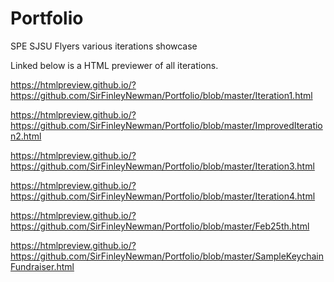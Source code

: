 # Portfolio
SPE SJSU Flyers various iterations showcase 

Linked below is a HTML previewer of all iterations.

https://htmlpreview.github.io/?https://github.com/SirFinleyNewman/Portfolio/blob/master/Iteration1.html

https://htmlpreview.github.io/?https://github.com/SirFinleyNewman/Portfolio/blob/master/ImprovedIteration2.html

https://htmlpreview.github.io/?https://github.com/SirFinleyNewman/Portfolio/blob/master/Iteration3.html

https://htmlpreview.github.io/?https://github.com/SirFinleyNewman/Portfolio/blob/master/Iteration4.html

https://htmlpreview.github.io/?https://github.com/SirFinleyNewman/Portfolio/blob/master/Feb25th.html

https://htmlpreview.github.io/?https://github.com/SirFinleyNewman/Portfolio/blob/master/SampleKeychainFundraiser.html
